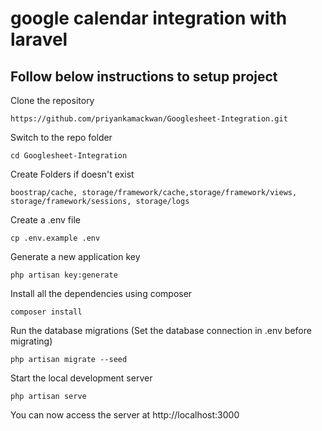 # google calendar integration with laravel

## Follow below instructions to setup project

Clone the repository

    https://github.com/priyankamackwan/Googlesheet-Integration.git

Switch to the repo folder

    cd Googlesheet-Integration

Create Folders if doesn't exist

	boostrap/cache, storage/framework/cache,storage/framework/views, storage/framework/sessions, storage/logs

Create a .env file

	cp .env.example .env

Generate a new application key

	php artisan key:generate

Install all the dependencies using composer

    composer install

Run the database migrations (Set the database connection in .env before migrating)

	php artisan migrate --seed

Start the local development server

    php artisan serve

You can now access the server at http://localhost:3000
